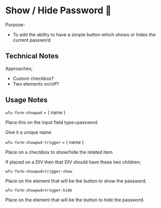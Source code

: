 # Show / Hide Password 🧪

Purpose-

* To add the ability to have a simple button which shows or hides the current password



## Technical Notes

Approaches;&#x20;

* Custom checkbox?&#x20;
* Two elements on/off?&#x20;



## Usage Notes

`wfu-form-showpwd` =  ( name )&#x20;

Place this on the input field type=password&#x20;

Give it a unique name&#x20;



`wfu-form-showpwd-trigger` = ( name )

Place on a checkbox to show/hide the related item

If placed on a DIV then that DIV should have these two children;&#x20;

`wfu-form-showpwd=trigger-show`

Place on the element that will be the button to show the password.&#x20;

`wfu-form-showpwd=trigger-hide`

Place on the element that will be the button to hide the password.&#x20;



















